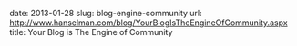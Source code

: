 date: 2013-01-28
slug: blog-engine-community
url: http://www.hanselman.com/blog/YourBlogIsTheEngineOfCommunity.aspx
title: Your Blog is The Engine of Community
